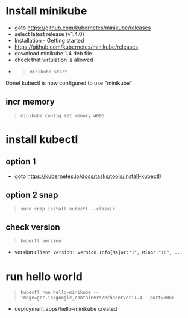 # Install minikube
* goto https://github.com/kubernetes/minikube/releases
* select latest release (v1.4.0)
* Installation - Getting started
* https://github.com/kubernetes/minikube/releases
* download minikube 1.4 deb file
* check that virtulation is allowed
* >`minikube start`

Done! kubectl is now configured to use "minikube"

## incr memory 
> `minikube config set memory 4096`

# install kubectl
## option 1
* goto https://kubernetes.io/docs/tasks/tools/install-kubectl/
## option 2 snap
> `sudo snap install kubectl --classic`
## check version
> `kubectl version`

* version 
`Client Version: version.Info{Major:"1", Minor:"16", ...`

# run hello world
> `kubectl run hello-minikube --image=gcr.io/google_containers/echoserver:1.4 --port=8080`

* deployment.apps/hello-minikube created

